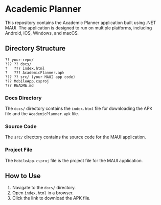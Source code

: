# Academic Planner

This repository contains the Academic Planner application built using .NET MAUI. The application is designed to run on multiple platforms, including Android, iOS, Windows, and macOS.

## Directory Structure

```
?? your-repo/
??? ?? docs/
?   ??? index.html
?   ??? AcademicPlanner.apk
??? ?? src/ (your MAUI app code)
??? MobileApp.csproj
??? README.md
```

### Docs Directory
The `docs/` directory contains the `index.html` file for downloading the APK file and the `AcademicPlanner.apk` file.

### Source Code
The `src/` directory contains the source code for the MAUI application.

### Project File
The `MobileApp.csproj` file is the project file for the MAUI application.

## How to Use
1. Navigate to the `docs/` directory.
2. Open `index.html` in a browser.
3. Click the link to download the APK file.